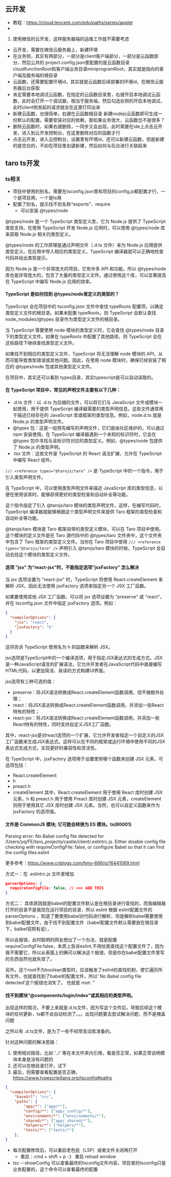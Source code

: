 ## 云开发

- 教程：https://cloud.tencent.com/edu/paths/series/applet
- 

1. 使用微信的云开发，这样服务器端的运维工作就不需要考虑
- 云开发，需要在微信云服务器上，新建环境
- 在业务侧，其实有两部分，一部分是client客户端部分，一部分是云函数部分，然后公共的 project.config.json里配置的是云函数目录cloudfunctionRoot和客户端业务目录miniprogramRoot，其实就是指向的客户端及服务端的根目录
- 云函数，还需要配置环境id，其实就是云函数后续部署的环境id，在微信云服务器后台获取
- 肯定需要本地调试云函数，在指定的云函数目录里，右键开启本地调试云函数，此时会打开一个调试器，相当于服务端，然后勾选右侧的开启本地调试，此时client侧发起的请求就会在这里打印出来
- 新建云函数，也很简单，右键在云函数根目录 新建nodejs云函数即可生成一份默认的配置，需要安装对应的依赖，那如果业务很大，云函数岂不是很多？
- 删除云函数时，如果右键删除，一同步又会出现，此时需要在ide上点击云开发，进入到云开发控制台，在这里删除对应的函数才行
- 点击云开发，进入云控制台，设置里有环境id，还可以新建云函数，但是新建的是空白的，不如在项目里右键新建，然后如何与后台进行关联起来


## taro ts开发

### ts相关

- 项目中使用的别名，需要在tsconfig.json里和项目的config.js都配置才行，一个是项目用，一个是ts用
- 配置了别名，提示找不到名称“exports”、require
    - 可以安装 @types/node


@types/node 是一个 TypeScript 类型定义库，它为 Node.js 提供了 TypeScript 类型支持。在使用 TypeScript 开发 Node.js 应用时，可以使用 @types/node 库来获取 Node.js 相关的类型定义。

@types/node 的工作原理是通过声明文件（.d.ts 文件）来为 Node.js 应用提供类型定义。在应用中导入相应的类型定义，TypeScript 编译器就可以正确地检查代码并给出类型提示。

因为 Node.js 是一个非常庞大的项目，它有许多 API 和功能，所以 @types/node 库也是非常庞大的，包含了大量的类型定义文件。通过使用这个库，可以显著提高在 TypeScript 中编写 Node.js 应用的效率。

#### TypeScript 是如何找到 @types/node里定义的类型的？

TypeScript 会在项目中的 tsconfig.json 文件中查找 typeRoots 配置项，以确定类型定义文件的根目录。如果未配置 typeRoots，则 TypeScript 会默认查找 node_modules/@types 目录作为类型定义文件的根目录。

当 TypeScript 需要使用 node 模块的类型定义时，它会查找 @types/node 目录下的类型定义文件。如果在 typeRoots 中配置了其他路径，则 TypeScript 会在这些路径下继续查找类型定义文件。

如果找不到相应的类型定义文件，TypeScript 将无法理解 node 模块的 API，从而可能导致类型错误或其他问题。因此，在使用 node 模块时，确保已经安装了相应的 @types/node 包或其他类型定义文件。

在项目中，其实还可以看到 types目录，其实typescript是可以自动读取的。

#### 在 TypeScript 项目中，常见的声明文件主要有以下几种：

- .d.ts 文件：以 .d.ts 为后缀的文件，可以将它们与 JavaScript 文件或模块一起使用，用于提供 TypeScript 编译器需要的类型声明信息。这些文件通常用于描述已经存在的 JavaScript 库或框架的类型信息。例如，node.d.ts 就是 Node.js 的类型声明文件。
- @types 包：这是一组预先编写的声明文件，它们是由社区维护的，可以通过 npm 安装使用。在 TypeScript 编译器遇到一个未知的标识符时，它会在 @types 包中寻找与该标识符对应的类型定义。例如，@types/node 包提供了 Node.js 的类型声明。
- .tsx 文件：这些文件是 TypeScript 的 React 语法扩展，允许在 TypeScript 中编写 React 组件。

`/// <reference types="@tarojs/taro" />` 是 TypeScript 中的一个指令，用于引入类型声明文件。

在 TypeScript 中，可以使用类型声明文件来描述 JavaScript 库的类型信息，以便在使用该库时，能够获得更好的类型检查和自动补全等功能。

这个指令指定了引入 @tarojs/taro 模块的类型声明文件。这样，在编写代码时，TypeScript 编译器就能够根据这个类型声明文件来提供 Taro 框架的类型检查和自动补全等功能。

@tarojs/taro 模块是 Taro 框架自带的类型定义模块，可以在 Taro 项目中使用。这个模块的定义文件是在 Taro 源代码中的 @types/taro 文件夹中，这个文件夹中包含了 Taro 框架的类型定义文件。当你在 Taro 项目中使用 `/// <reference types="@tarojs/taro" />` 声明引入 @tarojs/taro 模块的时候，TypeScript 会自动去找这个模块的类型定义文件。


#### 选项 "jsx" 为“react-jsx”时，不能指定选项“jsxFactory” 怎么解决

<!-- 直接设置为空字符串即可。 -->

当 jsx 选项设置为 "react-jsx" 时，TypeScript 将使用 React.createElement 来解析 JSX，因此无法使用 jsxFactory 选项来指定另一个 JSX 工厂函数。

如果要使用其他 JSX 工厂函数，可以将 jsx 选项设置为 "preserve" 或 "react"，并在 tsconfig.json 文件中指定 jsxFactory 选项。例如：

```json
{
  "compilerOptions": {
    "jsx": "react",
    "jsxFactory": "h"
  }
}
```
这将告诉 TypeScript 使用名为 h 的函数来解析 JSX。

jsx选项是TypeScript中的一个编译选项，用于指定JSX表达式的生成方式。JSX是一种JavaScript语言的扩展语法，它允许开发者在JavaScript代码中直接编写HTML代码，以更加简洁、易读的方式构建UI界面。

jsx选项有三种可选的值：

- preserve：将JSX语法转换成React.createElement函数调用，但不做额外处理；
- react：将JSX语法转换成React.createElement函数调用，并添加一些React特有的特性；
- react-jsx：将JSX语法转换成React.createElement函数调用，并添加一些React特有的特性，同时支持自定义JSX工厂函数。

其中，react-jsx是对react选项的一个扩展，它允许开发者指定一个自定义的JSX工厂函数来生成JSX表达式。这样可以在不同的框架或运行环境中使用不同的JSX表达式生成方式，实现更好的兼容性和灵活性。

在 TypeScript 中，jsxFactory 选项用于设置使用哪个函数来创建 JSX 元素，可选项包括：

- React.createElement
- h
- preact.h
- createElement
其中，React.createElement 用于使用 React 库时创建 JSX 元素，h 和 preact.h 用于使用 Preact 库时创建 JSX 元素，createElement 则用于使用其它 JSX 库时创建 JSX 元素。当然，也可以自定义函数来作为 jsxFactory 的选项值。


#### 文件是 CommonJS 模块; 它可能会转换为 ES 模块。ts(80001)

Parsing error: No Babel config file detected for /Users/yq/FE/taro_projects/castle/client/.eslintrc.js. Either disable config file checking with requireConfigFile: false, or configure Babel so that it can find the config files.eslint

更多参考：https://www.cnblogs.com/hmy-666/p/16441069.html

方式一：在 .eslintrc.js 文件里增加 

```json
parserOptions: {
  requireConfigFile: false, // <== ADD THIS
}
```

方式二：
具体原因就是babel的配置文件默认是在根目录进行查找的，而我编辑器打开的目录不是我现在运行项目的目录，所以 eslint 根据 eslint配置文件的 parserOptions ，知道了要使用babel对代码进行解析，但是解析babel需要使用到babel配置文件，由于找不到配置文件（babel配置文件默认需要放在根目录下，balbel官网有说），

所以会报错，此时聪明的网友想出了一个办法，就是配置requireConfigFile:false，本质上告诉eslint,不用给我查找这个配置文件了，因为我不需要它，所以从表面上的确可以解决这个报错，但是你在babel配置文件里写的东西自然也就失效了。

另外，这个root不为boolean类型时，应该触发了eslint的查找机制，使它遍历所有文件，也就查找到了babel的配置文件，所以‘ No Babel config file detected’这个报错也消失了。 也就是 root: ''


#### 找不到模块“@components/login/index”或其相应的类型声明。

出现这样的情况，不要上来就是.d.ts文件，因为写这个文件后，导致后续这个模块的任何更新，ts都不会自动检测了。。。出现问题要去尝试解决问题，而不是掩盖问题

之所以有 .d.ts文件，是为了一些不经常变动库准备的。

针对这种问题的解决思路：
1. 使用相对路径，比如 '../' 等在本文件夹内引用，看是否正常，如果正常说明模块本身是没有问题的
2. 还可以在根目录打开，试下
3. 最后，则需要查看配置是否正确，https://www.typescriptlang.org/tsconfig#paths

```json
{
  "compilerOptions": {
    "baseUrl": "src",
    "paths": {
        "app/*": ["app/*"],
        "config/*": ["app/_config/*"],
        "environment/*": ["environments/*"],
        "shared/*": ["app/_shared/*"],
        "helpers/*": ["helpers/*"],
        "tests/*": ["tests/*"]
    },
}
```

- 每次配置修改后，可以重启老色批（LSP）或者文件关闭再打开
    - 重启：cmd + shift + p -》 重启 reload window
- tsc --showConfig 可以查看最终的tsconfig文件内容，项目里的tsconfig只是业务配置的，这个命令可以查看最终的配置


